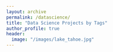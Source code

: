 ```yaml
---
layout: archive
permalink: /datascience/
title: "Data Science Projects by Tags"
author_profile: true
header:
  image: "/images/lake_tahoe.jpg"
---
```

